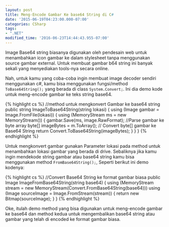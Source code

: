 ```yaml
---
layout: post
title: Meng-Encode Gambar Ke base64 String di C#
date: '2015-06-19T04:23:00.000-07:00'
categories: CSharp
tags:
- ".NET"
modified_time: '2016-06-23T14:44:43.955-07:00'
---
```


Image Base64 string biasanya digunakan oleh pendesain web untuk menambahkan icon gambar ke dalam stylesheet tanpa menggunakan source gambar external. Untuk membuat gambar b64 string ini banyak sekali yang menyediakan tools-nya secara online.

Nah, untuk kamu yang coba-coba ingin membuat image decoder sendiri menggunakan c#, kamu bisa menggunakan fungsi/method `ToBase64String();` yang berada di class `System.Convert;`. Ini dia demo kode untuk meng-encode gambar ke teks string base64.

{% highlight cs %}
//method untuk mengkonvert Gambar ke base64 string
public string ImageToBase64String(string lokasi)
{
    using (Image gambar = Image.FromFile(lokasi))
    {
       using (MemoryStream ms = new MemoryStream())
       {
         gambar.Save(ms, image.RawFormat);
         //Parse gambar ke byte array
         byte[] imageBytes = m.ToArray();
         // Convert byte[] gambar ke Base64 String
         return Convert.ToBase64String(imageBytes);
       }
    }
}
{% endhighlight %}

Untuk mengkonvert gambar gunakan Parameter lokasi pada method untuk menambahkan lokasi gambar yang berada di drive. Sebaliknya jika kamu ingin mendekode string gambar atau base64 string kamu bisa menggunakan method `FromBase64String();`, Seperti berikut ini demo kodenya:

{% highlight cs %}
//Convert Base64 String ke format gambar biasa
public Image ImageFromBase64String(string base64)
{
    using (MemoryStream stream = new MemoryStream(Convert.FromBase64String(base64)))
    using (Image sourceImage = Image.FromStream(stream))
    {
       return new Bitmap(sourceImage);
    }
}
{% endhighlight %}

Oke, itulah demo method yang bisa digunakan untuk meng-encode gambar ke base64 dan method kedua untuk mengembalikan base64 string atau gambar yang telah di encoded ke format gambar biasa.
